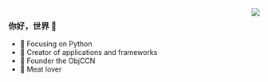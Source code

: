 <img align="right" src="https://github-readme-stats.vercel.app/api?username=reporter-law&show_icons=true&icon_color=CE1D2D&text_color=718096&bg_color=ffffff&hide_title=true" />

### 你好，世界 👋

- :orange_book: Focusing on Python 
- :hammer: Creator of applications and frameworks
- :ram: Founder the ObjCCN
- :meat_on_bone: Meat lover
